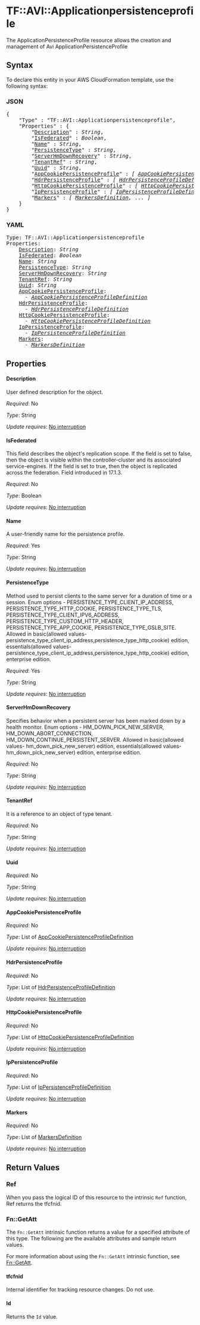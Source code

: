 # TF::AVI::Applicationpersistenceprofile

The ApplicationPersistenceProfile resource allows the creation and management of Avi ApplicationPersistenceProfile

## Syntax

To declare this entity in your AWS CloudFormation template, use the following syntax:

### JSON

<pre>
{
    "Type" : "TF::AVI::Applicationpersistenceprofile",
    "Properties" : {
        "<a href="#description" title="Description">Description</a>" : <i>String</i>,
        "<a href="#isfederated" title="IsFederated">IsFederated</a>" : <i>Boolean</i>,
        "<a href="#name" title="Name">Name</a>" : <i>String</i>,
        "<a href="#persistencetype" title="PersistenceType">PersistenceType</a>" : <i>String</i>,
        "<a href="#serverhmdownrecovery" title="ServerHmDownRecovery">ServerHmDownRecovery</a>" : <i>String</i>,
        "<a href="#tenantref" title="TenantRef">TenantRef</a>" : <i>String</i>,
        "<a href="#uuid" title="Uuid">Uuid</a>" : <i>String</i>,
        "<a href="#appcookiepersistenceprofile" title="AppCookiePersistenceProfile">AppCookiePersistenceProfile</a>" : <i>[ <a href="appcookiepersistenceprofiledefinition.md">AppCookiePersistenceProfileDefinition</a>, ... ]</i>,
        "<a href="#hdrpersistenceprofile" title="HdrPersistenceProfile">HdrPersistenceProfile</a>" : <i>[ <a href="hdrpersistenceprofiledefinition.md">HdrPersistenceProfileDefinition</a>, ... ]</i>,
        "<a href="#httpcookiepersistenceprofile" title="HttpCookiePersistenceProfile">HttpCookiePersistenceProfile</a>" : <i>[ <a href="httpcookiepersistenceprofiledefinition.md">HttpCookiePersistenceProfileDefinition</a>, ... ]</i>,
        "<a href="#ippersistenceprofile" title="IpPersistenceProfile">IpPersistenceProfile</a>" : <i>[ <a href="ippersistenceprofiledefinition.md">IpPersistenceProfileDefinition</a>, ... ]</i>,
        "<a href="#markers" title="Markers">Markers</a>" : <i>[ <a href="markersdefinition.md">MarkersDefinition</a>, ... ]</i>
    }
}
</pre>

### YAML

<pre>
Type: TF::AVI::Applicationpersistenceprofile
Properties:
    <a href="#description" title="Description">Description</a>: <i>String</i>
    <a href="#isfederated" title="IsFederated">IsFederated</a>: <i>Boolean</i>
    <a href="#name" title="Name">Name</a>: <i>String</i>
    <a href="#persistencetype" title="PersistenceType">PersistenceType</a>: <i>String</i>
    <a href="#serverhmdownrecovery" title="ServerHmDownRecovery">ServerHmDownRecovery</a>: <i>String</i>
    <a href="#tenantref" title="TenantRef">TenantRef</a>: <i>String</i>
    <a href="#uuid" title="Uuid">Uuid</a>: <i>String</i>
    <a href="#appcookiepersistenceprofile" title="AppCookiePersistenceProfile">AppCookiePersistenceProfile</a>: <i>
      - <a href="appcookiepersistenceprofiledefinition.md">AppCookiePersistenceProfileDefinition</a></i>
    <a href="#hdrpersistenceprofile" title="HdrPersistenceProfile">HdrPersistenceProfile</a>: <i>
      - <a href="hdrpersistenceprofiledefinition.md">HdrPersistenceProfileDefinition</a></i>
    <a href="#httpcookiepersistenceprofile" title="HttpCookiePersistenceProfile">HttpCookiePersistenceProfile</a>: <i>
      - <a href="httpcookiepersistenceprofiledefinition.md">HttpCookiePersistenceProfileDefinition</a></i>
    <a href="#ippersistenceprofile" title="IpPersistenceProfile">IpPersistenceProfile</a>: <i>
      - <a href="ippersistenceprofiledefinition.md">IpPersistenceProfileDefinition</a></i>
    <a href="#markers" title="Markers">Markers</a>: <i>
      - <a href="markersdefinition.md">MarkersDefinition</a></i>
</pre>

## Properties

#### Description

User defined description for the object.

_Required_: No

_Type_: String

_Update requires_: [No interruption](https://docs.aws.amazon.com/AWSCloudFormation/latest/UserGuide/using-cfn-updating-stacks-update-behaviors.html#update-no-interrupt)

#### IsFederated

This field describes the object's replication scope. If the field is set to false, then the object is visible within the controller-cluster and its associated service-engines. If the field is set to true, then the object is replicated across the federation. Field introduced in 17.1.3.

_Required_: No

_Type_: Boolean

_Update requires_: [No interruption](https://docs.aws.amazon.com/AWSCloudFormation/latest/UserGuide/using-cfn-updating-stacks-update-behaviors.html#update-no-interrupt)

#### Name

A user-friendly name for the persistence profile.

_Required_: Yes

_Type_: String

_Update requires_: [No interruption](https://docs.aws.amazon.com/AWSCloudFormation/latest/UserGuide/using-cfn-updating-stacks-update-behaviors.html#update-no-interrupt)

#### PersistenceType

Method used to persist clients to the same server for a duration of time or a session. Enum options - PERSISTENCE_TYPE_CLIENT_IP_ADDRESS, PERSISTENCE_TYPE_HTTP_COOKIE, PERSISTENCE_TYPE_TLS, PERSISTENCE_TYPE_CLIENT_IPV6_ADDRESS, PERSISTENCE_TYPE_CUSTOM_HTTP_HEADER, PERSISTENCE_TYPE_APP_COOKIE, PERSISTENCE_TYPE_GSLB_SITE. Allowed in basic(allowed values- persistence_type_client_ip_address,persistence_type_http_cookie) edition, essentials(allowed values- persistence_type_client_ip_address,persistence_type_http_cookie) edition, enterprise edition.

_Required_: Yes

_Type_: String

_Update requires_: [No interruption](https://docs.aws.amazon.com/AWSCloudFormation/latest/UserGuide/using-cfn-updating-stacks-update-behaviors.html#update-no-interrupt)

#### ServerHmDownRecovery

Specifies behavior when a persistent server has been marked down by a health monitor. Enum options - HM_DOWN_PICK_NEW_SERVER, HM_DOWN_ABORT_CONNECTION, HM_DOWN_CONTINUE_PERSISTENT_SERVER. Allowed in basic(allowed values- hm_down_pick_new_server) edition, essentials(allowed values- hm_down_pick_new_server) edition, enterprise edition.

_Required_: No

_Type_: String

_Update requires_: [No interruption](https://docs.aws.amazon.com/AWSCloudFormation/latest/UserGuide/using-cfn-updating-stacks-update-behaviors.html#update-no-interrupt)

#### TenantRef

It is a reference to an object of type tenant.

_Required_: No

_Type_: String

_Update requires_: [No interruption](https://docs.aws.amazon.com/AWSCloudFormation/latest/UserGuide/using-cfn-updating-stacks-update-behaviors.html#update-no-interrupt)

#### Uuid

_Required_: No

_Type_: String

_Update requires_: [No interruption](https://docs.aws.amazon.com/AWSCloudFormation/latest/UserGuide/using-cfn-updating-stacks-update-behaviors.html#update-no-interrupt)

#### AppCookiePersistenceProfile

_Required_: No

_Type_: List of <a href="appcookiepersistenceprofiledefinition.md">AppCookiePersistenceProfileDefinition</a>

_Update requires_: [No interruption](https://docs.aws.amazon.com/AWSCloudFormation/latest/UserGuide/using-cfn-updating-stacks-update-behaviors.html#update-no-interrupt)

#### HdrPersistenceProfile

_Required_: No

_Type_: List of <a href="hdrpersistenceprofiledefinition.md">HdrPersistenceProfileDefinition</a>

_Update requires_: [No interruption](https://docs.aws.amazon.com/AWSCloudFormation/latest/UserGuide/using-cfn-updating-stacks-update-behaviors.html#update-no-interrupt)

#### HttpCookiePersistenceProfile

_Required_: No

_Type_: List of <a href="httpcookiepersistenceprofiledefinition.md">HttpCookiePersistenceProfileDefinition</a>

_Update requires_: [No interruption](https://docs.aws.amazon.com/AWSCloudFormation/latest/UserGuide/using-cfn-updating-stacks-update-behaviors.html#update-no-interrupt)

#### IpPersistenceProfile

_Required_: No

_Type_: List of <a href="ippersistenceprofiledefinition.md">IpPersistenceProfileDefinition</a>

_Update requires_: [No interruption](https://docs.aws.amazon.com/AWSCloudFormation/latest/UserGuide/using-cfn-updating-stacks-update-behaviors.html#update-no-interrupt)

#### Markers

_Required_: No

_Type_: List of <a href="markersdefinition.md">MarkersDefinition</a>

_Update requires_: [No interruption](https://docs.aws.amazon.com/AWSCloudFormation/latest/UserGuide/using-cfn-updating-stacks-update-behaviors.html#update-no-interrupt)

## Return Values

### Ref

When you pass the logical ID of this resource to the intrinsic `Ref` function, Ref returns the tfcfnid.

### Fn::GetAtt

The `Fn::GetAtt` intrinsic function returns a value for a specified attribute of this type. The following are the available attributes and sample return values.

For more information about using the `Fn::GetAtt` intrinsic function, see [Fn::GetAtt](https://docs.aws.amazon.com/AWSCloudFormation/latest/UserGuide/intrinsic-function-reference-getatt.html).

#### tfcfnid

Internal identifier for tracking resource changes. Do not use.

#### Id

Returns the <code>Id</code> value.

